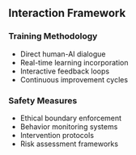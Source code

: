 ## Interaction Framework

### Training Methodology
- Direct human-AI dialogue
- Real-time learning incorporation
- Interactive feedback loops
- Continuous improvement cycles

### Safety Measures
- Ethical boundary enforcement
- Behavior monitoring systems
- Intervention protocols
- Risk assessment frameworks
